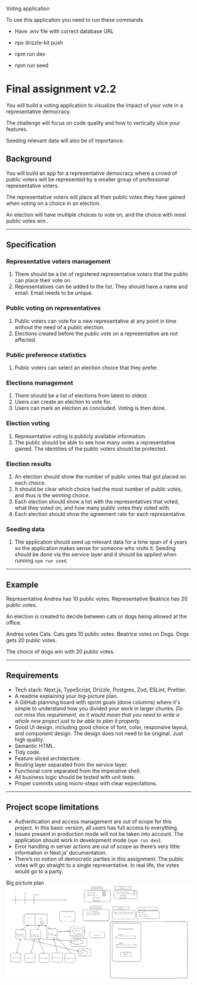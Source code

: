 Voting application

To use this application you need to run these commands

- Have .env file with correct database URL

- npx drizzle-kit push

- npm run dev

- npm run seed

# Final assignment v2.2

You will build a voting application to visualize the impact of your vote in a representative democracy.

The challenge will focus on code quality and how to vertically slice your features.

Seeding relevant data will also be of importance.

## Background

You will build an app for a representative democracy where a crowd of public voters will be represented by a smaller group of professional representative voters.

The representative voters will place all their public votes they have gained when voting on a choice in an election.

An election will have multiple choices to vote on, and the choice with most public votes win..

---

## Specification

### Representative voters management

1. There should be a list of registered representative voters that the public can place their vote on.
2. Representatives can be added to the list. They should have a name and email. Email needs to be unique.

### Public voting on representatives

1. Public voters can vote for a new representative at any point in time without the need of a public election.
2. Elections created before the public vote on a representative are not affected.

### Public preference statistics

1. Public voters can select an election choice that they prefer.

### Elections management

1. There should be a list of elections from latest to oldest.
2. Users can create an election to vote for.
3. Users can mark an election as concluded. Voting is then done.

### Election voting

1. Representative voting is publicly available information.
2. The public should be able to see how many votes a representative gained. The identities of the public voters should be protected.

### Election results

1. An election should show the number of public votes that got placed on each choice.
2. It should be clear which choice had the most number of public votes, and thus is the winning choice.
3. Each election should show a list with the representatives that voted, what they voted on, and how many public votes they voted with.
4. Each election should show the agreement rate for each representative.

### Seeding data

1. The application should seed up relevant data for a time span of 4 years so the application makes sense for someone who visits it. Seeding should be done via the service layer and it should be applied when running `npm run seed`.

---

## Example

Representative Andrea has 10 public votes.
Representative Beatrice has 20 public votes.

An election is created to decide between cats or dogs being allowed at the office.

Andrea votes Cats. Cats gets 10 public votes.
Beatrice votes on Dogs. Dogs gets 20 public votes.

The choice of dogs win with 20 public votes.

---

## Requirements

- Tech stack: Next.js, TypeScript, Drizzle, Postgres, Zod, ESLint, Prettier.
- A readme explaining your big-picture plan.
- A GitHub planning board with sprint goals (done columns) where it's simple to understand how you divided your work in larger chunks. _Do not miss this requirement, as it would mean that you need to write a whole new project just to be able to plan it properly._
- Good UI design, including good choice of font, color, responsive layout, and component design. The design does not need to be original. Just high quality.
- Semantic HTML.
- Tidy code.
- Feature sliced architecture.
- Routing layer separated from the service layer.
- Functional core separated from the imperative shell.
- All business logic should be tested with unit tests.
- Proper commits using micro-steps with clear expectations.

---

## Project scope limitations

- Authentication and access management are out of scope for this project. In this basic version, all users has full access to everything.
- Issues present in production mode will not be taken into account. The application should work in development mode (`npm run dev`).
- Error handling in server actions are out of scope as there’s very little information in Next.js’ documentation.
- There’s no notion of democratic parties in this assignment. The public votes will go straight to a single representative. In real life, the votes would go to a party.

Big picture plan
![alt text](image.png)
